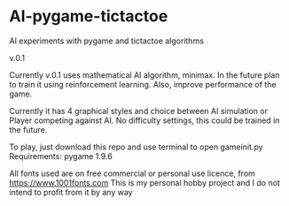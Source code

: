 # AI-pygame-tictactoe
AI experiments with pygame and tictactoe algorithms

v.0.1

Currently v.0.1 uses mathematical AI algorithm, minimax. 
In the future plan to train it using reinforcement learning.
Also, improve performance of the game.

Currently it has 4 graphical styles and choice between AI simulation or Player competing against AI. 
No difficulty settings, this could be trained in the future. 

To play, just download this repo and use terminal to open gameinit.py
Requirements: pygame 1.9.6 

All fonts used are on free commercial or personal use licence, from https://www.1001fonts.com 
This is my personal hobby project and I do not intend to profit from it by any way 
